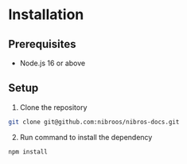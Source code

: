 # Installation

## Prerequisites

- Node.js 16 or above

## Setup

1. Clone the repository
``` sh
git clone git@github.com:nibroos/nibros-docs.git
```

2. Run command to install the dependency
``` sh
npm install
```

